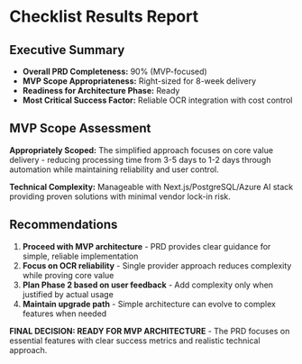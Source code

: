 # Checklist Results Report

## Executive Summary
- **Overall PRD Completeness:** 90% (MVP-focused)
- **MVP Scope Appropriateness:** Right-sized for 8-week delivery
- **Readiness for Architecture Phase:** Ready
- **Most Critical Success Factor:** Reliable OCR integration with cost control

## MVP Scope Assessment
**Appropriately Scoped:** The simplified approach focuses on core value delivery - reducing processing time from 3-5 days to 1-2 days through automation while maintaining reliability and user control.

**Technical Complexity:** Manageable with Next.js/PostgreSQL/Azure AI stack providing proven solutions with minimal vendor lock-in risk.

## Recommendations
1. **Proceed with MVP architecture** - PRD provides clear guidance for simple, reliable implementation
2. **Focus on OCR reliability** - Single provider approach reduces complexity while proving core value
3. **Plan Phase 2 based on user feedback** - Add complexity only when justified by actual usage
4. **Maintain upgrade path** - Simple architecture can evolve to complex features when needed

**FINAL DECISION: READY FOR MVP ARCHITECTURE** - The PRD focuses on essential features with clear success metrics and realistic technical approach.